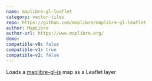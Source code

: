 ```yaml
---
name: maplibre-gl-leaflet
category: vector-tiles
repo: https://github.com/maplibre/maplibre-gl-leaflet
author: MapLibre
author-url: https://www.maplibre.org/
demo:
compatible-v0: false
compatible-v1: true
compatible-v2: false
---
```


Loads a [maplibre-gl-js](https://maplibre.org/projects/maplibre-gl-js/) map as a Leaflet layer
